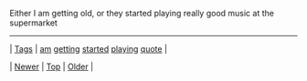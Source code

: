 <!--
title: Either I am getting old, or they started playing really good music at the supermarket
date: 2020-06-28T15:27:00.230Z
tags: am, getting, started, playing, quote
-->




Either I am getting old, or they started playing really good music at the supermarket

<!--BOTTOM-POST-NAVIGATION-->
---

| [Tags](tags.md) | [am](tag-am.md) [getting](tag-getting.md) [started](tag-started.md) [playing](tag-playing.md) [quote](tag-quote.md) |

| [Newer](72215033906.md) | [Top](index.md) | [Older](72216702476.md) |